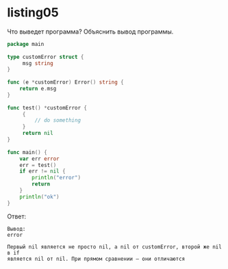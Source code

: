 # listing05

Что выведет программа? Объяснить вывод программы.

```go
package main
 
type customError struct {
     msg string
}
 
func (e *customError) Error() string {
    return e.msg
}
 
func test() *customError {
     {
         // do something
     }
     return nil
}
 
func main() {
    var err error
    err = test()
    if err != nil {
        println("error")
        return
    }
    println("ok")
}
```

Ответ:

```
Вывод:
error

Первый nil является не просто nil, а nil от customError, второй же nil в if
является nil от nil. При прямом сравнении – они отличаются
```